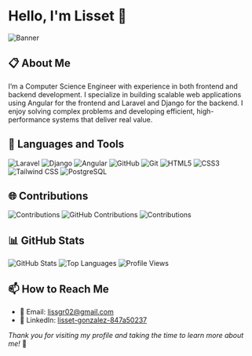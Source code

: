 # Hello, I'm Lisset 👋

![Banner](https://via.placeholder.com/800x200.png?text=Welcome+to+My+GitHub+Profile) <!-- You can customize this banner image -->

## 📋 About Me
I’m a Computer Science Engineer with experience in both frontend and backend development. I specialize in building scalable web applications using Angular for the frontend and Laravel and Django for the backend. I enjoy solving complex problems and developing efficient, high-performance systems that deliver real value. 

## 🚀 Languages and Tools
![Laravel](https://img.shields.io/badge/-Laravel-FF2D20?style=flat&logo=laravel&logoColor=white)
![Django](https://img.shields.io/badge/-Django-092E20?style=flat&logo=django&logoColor=white)
![Angular](https://img.shields.io/badge/-Angular-DD0031?style=flat&logo=angular&logoColor=white)
![GitHub](https://img.shields.io/badge/-GitHub-181717?style=flat&logo=github&logoColor=white)
![Git](https://img.shields.io/badge/-Git-F05032?style=flat&logo=git&logoColor=white)
![HTML5](https://img.shields.io/badge/-HTML5-E34F26?style=flat&logo=html5&logoColor=white)
![CSS3](https://img.shields.io/badge/-CSS3-1572B6?style=flat&logo=css3&logoColor=white)
![Tailwind CSS](https://img.shields.io/badge/-Tailwind%20CSS-38B2AC?style=flat&logo=tailwind-css&logoColor=white)
![PostgreSQL](https://img.shields.io/badge/-PostgreSQL-336791?style=flat&logo=postgresql&logoColor=white)

## 🌐 Contributions
![Contributions](https://github-readme-stats.vercel.app/api?username=LissetGR&count_private=true&show_icons=true&hide_title=true&include_all_commits=true&theme=radical)
![GitHub Contributions](https://github-readme-streak-stats.herokuapp.com/?user=LissetGR&theme=radical)
![Contributions](https://github-readme-stats.vercel.app/api/top-langs/?username=LissetGR&theme=radical&langs_count=5)

## 📊 GitHub Stats
![GitHub Stats](https://github-readme-stats.vercel.app/api?username=LissetGR&show_icons=true&theme=radical)
![Top Languages](https://github-readme-stats.vercel.app/api/top-langs/?username=LissetGR&layout=compact&theme=radical)
![Profile Views](https://komarev.com/ghpvc/?username=LissetGR)

## 📫 How to Reach Me
- 📧 Email: [lissgr02@gmail.com](mailto:lissgr02@gmail.com)
- 💼 LinkedIn: [lisset-gonzalez-847a50237](https://www.linkedin.com/in/lisset-gonzalez-847a50237)



_Thank you for visiting my profile and taking the time to learn more about me!_ 🚀
